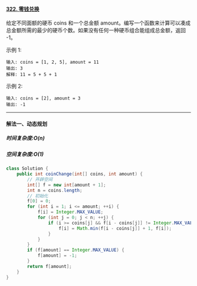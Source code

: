 #### [322. 零钱兑换](https://leetcode-cn.com/problems/coin-change/)

给定不同面额的硬币 coins 和一个总金额 amount。编写一个函数来计算可以凑成总金额所需的最少的硬币个数。如果没有任何一种硬币组合能组成总金额，返回 -1。

示例 1:

```
输入: coins = [1, 2, 5], amount = 11
输出: 3 
解释: 11 = 5 + 5 + 1
```

示例 2:

```
输入: coins = [2], amount = 3
输出: -1
```

---

#### 解法一、动态规划

##### 时间复杂度:O(n)

##### 空间复杂度:O(1)

```Java
class Solution {
    public int coinChange(int[] coins, int amount) {
        // 开辟空间
        int[] f = new int[amount + 1];
        int n = coins.length;
        // 初始化
        f[0] = 0;
        for (int i = 1; i <= amount; ++i) {
            f[i] = Integer.MAX_VALUE;
            for (int j = 0; j < n; ++j) {
                if (i >= coins[j] && f[i - coins[j]] != Integer.MAX_VALUE) {
                    f[i] = Math.min(f[i - coins[j]] + 1, f[i]);
                }
            }
        }
        if (f[amount] == Integer.MAX_VALUE) {
            f[amount] = -1;
        }
        return f[amount];
    }
}
```
